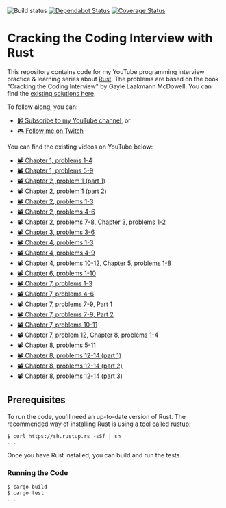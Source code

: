 ![Build status](https://github.com/brndnmtthws/cracking-the-coding-interview-rust/actions/workflows/build-and-test.yml/badge.svg) [![Dependabot Status](https://api.dependabot.com/badges/status?host=github&repo=brndnmtthws/cracking-the-coding-interview-rust)](https://dependabot.com) [![Coverage Status](https://coveralls.io/repos/github/brndnmtthws/cracking-the-coding-interview-rust/badge.svg?branch=master)](https://coveralls.io/github/brndnmtthws/cracking-the-coding-interview-rust?branch=master)

# Cracking the Coding Interview with Rust

This repository contains code for my YouTube programming interview practice & learning series about [Rust](https://www.rust-lang.org/). The problems are based on the book "Cracking the Coding Interview" by Gayle Laakmann McDowell. You can find the [existing solutions here](https://github.com/careercup/CtCI-6th-Edition).

To follow along, you can:

- [📹 Subscribe to my YouTube channel](https://www.youtube.com/c/BrendenMatthews/live), or
- [🎮 Follow me on Twitch](https://www.twitch.tv/letsmakestuff)

You can find the existing videos on YouTube below:

- [📽 Chapter 1, problems 1-4](https://youtu.be/MoTEALq5UjI)
- [📽 Chapter 1, problems 5-9](https://youtu.be/dTp7d7xqqAo)
- [📽 Chapter 2, problem 1 (part 1)](https://youtu.be/zLuGFOLDA4Q)
- [📽 Chapter 2, problem 1 (part 2)](https://youtu.be/uAV5H1SiPVE)
- [📽 Chapter 2, problems 1-3](https://youtu.be/SdsgfnwPNT4)
- [📽 Chapter 2, problems 4-6](https://youtu.be/V5ngI_V_kI8?t=749)
- [📽 Chapter 2, problems 7-8, Chapter 3, problems 1-2](https://youtu.be/sC9HMy5Tilw)
- [📽 Chapter 3, problems 3-6](https://youtu.be/JRWVesPoIbQ)
- [📽 Chapter 4, problems 1-3](https://youtu.be/EUJAy5_At6o)
- [📽 Chapter 4, problems 4-9](https://youtu.be/Q-Z_B9sZHYc)
- [📽 Chapter 4, problems 10-12, Chapter 5, problems 1-8](https://youtu.be/Evd-z6aGIAA)
- [📽 Chapter 6, problems 1-10](https://youtu.be/1bowu80HSHg)
- [📽 Chapter 7, problems 1-3](https://youtu.be/uOTIWwVtgfI)
- [📽 Chapter 7, problems 4-6](https://youtu.be/lqrUScbFLgQ)
- [📽 Chapter 7, problems 7-9, Part 1](https://youtu.be/mIU-GhHpATg)
- [📽 Chapter 7, problems 7-9, Part 2](https://youtu.be/1FioBErAYew)
- [📽 Chapter 7, problems 10-11](https://youtu.be/P_KrbWKabeA)
- [📽 Chapter 7, problem 12, Chapter 8, problems 1-4](https://youtu.be/W209V_dqakM)
- [📽 Chapter 8, problems 5-11](https://youtu.be/L6GqbfKwldg)
- [📽 Chapter 8, problems 12-14 (part 1)](https://youtu.be/5axLcIOVnbE)
- [📽 Chapter 8, problems 12-14 (part 2)](https://youtu.be/jV5BFjVGftI)
- [📽 Chapter 8, problems 12-14 (part 3)](https://youtu.be/A8pNIwpZdoU)

## Prerequisites

To run the code, you'll need an up-to-date version of Rust. The recommended way of
installing Rust is [using a tool called rustup](https://rustup.rs/):

```ShellSession
$ curl https://sh.rustup.rs -sSf | sh
...
```

Once you have Rust installed, you can build and run the tests.

### Running the Code

```ShellSession
$ cargo build
$ cargo test
...
```
